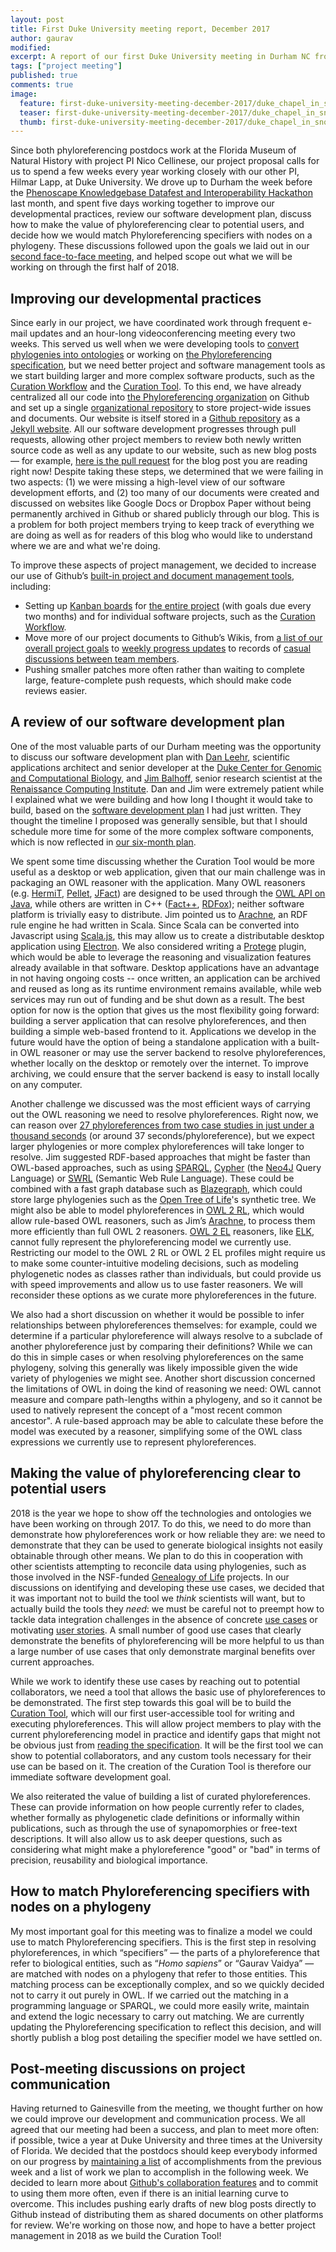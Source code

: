 ```yaml
---
layout: post
title: First Duke University meeting report, December 2017
author: gaurav
modified:
excerpt: A report of our first Duke University meeting in Durham NC from Dec 5-10, 2017.
tags: ["project meeting"]
published: true
comments: true
image:
  feature: first-duke-university-meeting-december-2017/duke_chapel_in_snow.jpeg
  teaser: first-duke-university-meeting-december-2017/duke_chapel_in_snow.jpeg
  thumb: first-duke-university-meeting-december-2017/duke_chapel_in_snow.jpeg
---
```


Since both phyloreferencing postdocs work at the Florida Museum of Natural History with project PI Nico Cellinese, our project proposal calls for us to spend a few weeks every year working closely with our other PI, Hilmar Lapp, at Duke University. We drove up to Durham the week before the [Phenoscape Knowledgebase Datafest and Interoperability Hackathon](http://www.phyloref.org/blog/2017/12/Phenoscape-hackathon/) last month, and spent five days working together to improve our developmental practices, review our software development plan, discuss how to make the value of phyloreferencing clear to potential users, and decide how we would match Phyloreferencing specifiers with nodes on a phylogeny. These discussions followed upon the goals we laid out in our [second face-to-face meeting](http://www.phyloref.org/blog/2017/12/Second-face-to-face-project-meeting/), and helped scope out what we will be working on through the first half of 2018.

## Improving our developmental practices

Since early in our project, we have coordinated work through frequent e-mail updates and an hour-long videoconferencing meeting every two weeks. This served us well when we were developing tools to [convert phylogenies into ontologies](https://github.com/phyloref/phylo2owl) or working on [the Phyloreferencing specification](https://github.com/phyloref/specification), but we need better project and software management tools as we start building larger and more complex software products, such as the [Curation Workflow](https://github.com/phyloref/curation-workflow) and the [Curation Tool](https://github.com/phyloref/curation-tool). To this end, we have already centralized all our code into [the Phyloreferencing organization](https://github.com/phyloref) on Github and set up a single [organizational repository](https://github.com/phyloref/organization) to store project-wide issues and documents. Our website is itself stored in a [Github repository](https://github.com/phyloref/phyloref.github.io/) as a [Jekyll website](https://jekyllrb.com/). All our software development progresses through pull requests, allowing other project members to review both newly written source code as well as any update to our website, such as new blog posts — for example, [here is the pull request](https://github.com/phyloref/phyloref.github.io/pull/31) for the blog post you are reading right now! Despite taking these steps, we determined that we were failing in two aspects: (1) we were missing a high-level view of our software development efforts, and (2) too many of our documents were created and discussed on websites like Google Docs or Dropbox Paper without being permanently archived in Github or shared publicly through our blog. This is a problem for both project members trying to keep track of everything we are doing as well as for readers of this blog who would like to understand where we are and what we're doing.

To improve these aspects of project management, we decided to increase our use of Github’s [built-in project and document management tools](https://github.com/features/project-management), including:

- Setting up [Kanban boards](https://en.wikipedia.org/wiki/Kanban_(development)) for [the entire project](https://github.com/phyloref/organization/projects/1) (with goals due every two months) and for individual software projects, such as the [Curation Workflow](https://github.com/phyloref/curation-workflow/projects).
- Move more of our project documents to Github’s Wikis, from [a list of our overall project goals](https://github.com/phyloref/organization/wiki/Project-aims-and-goals) to [weekly progress updates](https://github.com/phyloref/organization/wiki/Goals-and-progress) to records of [casual discussions between team members](https://github.com/phyloref/organization/wiki/Casual-discussions).
- Pushing smaller patches more often rather than waiting to complete large, feature-complete push requests, which should make code reviews easier.

## A review of our software development plan

One of the most valuable parts of our Durham meeting was the opportunity to discuss our software development plan with [Dan Leehr](https://genome.duke.edu/cores-and-services/computational-solutions/who-we-are), scientific applications architect and senior developer at the [Duke Center for Genomic and Computational Biology](https://genome.duke.edu/), and [Jim Balhoff](https://www.linkedin.com/in/jim-balhoff-30ba415/), senior research scientist at the [Renaissance Computing Institute](http://renci.org/). Dan and Jim were extremely patient while I explained what we were building and how long I thought it would take to build, based on the [software development plan](https://github.com/phyloref/organization/wiki/Software-Development-Plan,-December-2017) I had just written. They thought the timeline I proposed was generally sensible, but that I should schedule more time for some of the more complex software components, which is now reflected in [our six-month plan](https://github.com/phyloref/organization/projects/1).

We spent some time discussing whether the Curation Tool would be more useful as a desktop or web application, given that our main challenge was in packaging an OWL reasoner with the application. Many OWL reasoners (e.g. [HermiT](http://www.hermit-reasoner.com/), [Pellet](https://github.com/stardog-union/pellet#pellet-an-open-source-owl-dl-reasoner-for-java), [JFact](http://jfact.sourceforge.net/)) are designed to be used through the [OWL API on Java](http://owlcs.github.io/owlapi/), while others are written in C++ ([Fact++](https://bitbucket.org/dtsarkov/factplusplus), [RDFox](https://www.cs.ox.ac.uk/isg/tools/RDFox/)); neither software platform is trivially easy to distribute. Jim pointed us to [Arachne](https://github.com/balhoff/arachne), an RDF rule engine he had written in Scala. Since Scala can be converted into Javascript using [Scala.js](https://www.scala-js.org/), this may allow us to create a distributable desktop application using [Electron](https://electronjs.org/). We also considered writing a [Protege](https://protege.stanford.edu/) plugin, which would be able to leverage the reasoning and visualization features already available in that software. Desktop applications have an advantage in not having ongoing costs -- once written, an application can be archived and reused as long as its runtime environment remains available, while web services may run out of funding and be shut down as a result. The best option for now is the option that gives us the most flexibility going forward: building a server application that can resolve phyloreferences, and then building a simple web-based frontend to it. Applications we develop in the future would have the option of being a standalone application with a built-in OWL reasoner or may use the server backend to resolve phyloreferences, whether locally on the desktop or remotely over the internet. To improve archiving, we could ensure that the server backend is easy to install locally on any computer.

Another challenge we discussed was the most efficient ways of carrying out the OWL reasoning we need to resolve phyloreferences. Right now, we can reason over [27 phyloreferences from two case studies in just under a thousand seconds](https://travis-ci.org/gaurav/curation-workflow/builds/326585798) (or around 37 seconds/phyloreference), but we expect larger phylogenies or more complex phyloreferences will take longer to resolve. Jim suggested RDF-based approaches that might be faster than OWL-based approaches, such as using [SPARQL](https://en.wikipedia.org/wiki/SPARQL), [Cypher](https://neo4j.com/developer/cypher-query-language/) (the [Neo4J](https://neo4j.com/) Query Language) or [SWRL](https://en.wikipedia.org/wiki/Semantic_Web_Rule_Language) (Semantic Web Rule Language). These could be combined with a fast graph database such as [Blazegraph](https://www.blazegraph.com/), which could store large phylogenies such as the  [Open Tree of Life](https://tree.opentreeoflife.org/about/open-tree-of-life)'s synthetic tree. We might also be able to model phyloreferences in [OWL 2 RL](https://www.w3.org/TR/2012/REC-owl2-profiles-20121211/#OWL_2_RL), which would allow rule-based OWL reasoners, such as Jim’s [Arachne](https://github.com/balhoff/arachne), to process them more efficiently than full OWL 2 reasoners. [OWL 2 EL](https://www.w3.org/TR/2012/REC-owl2-profiles-20121211/#OWL_2_EL) reasoners, like [ELK](https://github.com/liveontologies/elk-reasoner), cannot fully represent the phyloreferencing model we currently use. Restricting our model to the OWL 2 RL or OWL 2 EL profiles might require us to make some counter-intuitive modeling decisions, such as modeling phylogenetic nodes as classes rather than individuals, but could provide us with speed improvements and allow us to use faster reasoners. We will reconsider these options as we curate more phyloreferences in the future.

We also had a short discussion on whether it would be possible to infer relationships between phyloreferences themselves: for example, could we determine if a particular phyloreference will always resolve to a subclade of another phyloreference just by comparing their definitions? While we can do this in simple cases or when resolving phyloreferences on the same phylogeny, solving this generally was likely impossible given the wide variety of phylogenies we might see. Another short discussion concerned the limitations of OWL in doing the kind of reasoning we need: OWL cannot measure and compare path-lengths within a phylogeny, and so it cannot be used to natively represent the concept of a "most recent common ancestor". A rule-based approach may be able to calculate these before the model was executed by a reasoner, simplifying some of the OWL class expressions we currently use to represent phyloreferences.

## Making the value of phyloreferencing clear to potential users

2018 is the year we hope to show off the technologies and ontologies we have been working on through 2017. To do this, we need to do more than demonstrate how phyloreferences work or how reliable they are: we need to demonstrate that they can be used to generate biological insights not easily obtainable through other means. We plan to do this in cooperation with other scientists attempting to reconcile data using phylogenies, such as those involved in the NSF-funded [Genealogy of Life](https://www.nsf.gov/publications/pub_summ.jsp?ods_key=nsf16522&org=NSF) projects. In our discussions on identifying and developing these use cases, we decided that it was important not to build the tool we *think* scientists will want, but to actually build the tools they *need*: we must be careful not to preempt how to tackle data integration challenges in the absence of concrete [use cases](https://en.wikipedia.org/wiki/Use_case) or motivating [user stories](https://en.wikipedia.org/wiki/User_story). A small number of good use cases that clearly demonstrate the benefits of phyloreferencing will be more helpful to us than a large number of use cases that only demonstrate marginal benefits over current approaches.

While we work to identify these use cases by reaching out to potential collaborators, we need a tool that allows the basic use of phyloreferences to be demonstrated. The first step towards this goal will be to build the [Curation Tool](https://github.com/phyloref/curation-tool), which will our first user-accessible tool for writing and executing phyloreferences. This will allow project members to play with the current phyloreferencing model in practice and identify gaps that might not be obvious just from [reading the specification](https://github.com/phyloref/specification/blob/master/specification.md). It will be the first tool we can show to potential collaborators, and any custom tools necessary for their use can be based on it. The creation of the Curation Tool is therefore our immediate software development goal.

We also reiterated the value of building a list of curated phyloreferences. These can provide information on how people currently refer to clades, whether formally as phylogenetic clade definitions or informally within publications, such as through the use of synapomorphies or free-text descriptions. It will also allow us to ask deeper questions, such as considering what might make a phyloreference "good" or "bad" in terms of precision, reusability and biological importance.

## How to match Phyloreferencing specifiers with nodes on a phylogeny

My most important goal for this meeting was to finalize a model we could use to match Phyloreferencing specifiers. This is the first step in resolving phyloreferences, in which “specifiers” — the parts of a phyloreference that refer to biological entities, such as “*Homo sapiens*” or “Gaurav Vaidya” — are matched with nodes on a phylogeny that refer to those entities. This matching process can be exceptionally complex, and so we quickly decided not to carry it out purely in OWL. If we carried out the matching in a programming language or SPARQL, we could more easily write, maintain and extend the logic necessary to carry out matching. We are currently updating the Phyloreferencing specification to reflect this decision, and will shortly publish a blog post detailing the specifier model we have settled on.

## Post-meeting discussions on project communication

Having returned to Gainesville from the meeting, we thought further on how we could improve our development and communication process. We all agreed that our meeting had been a success, and plan to meet more often: if possible, twice a year at Duke University and three times at the University of Florida. We decided that the postdocs should keep everybody informed on our progress by [maintaining a list](https://github.com/phyloref/organization/wiki/Goals-and-progress) of accomplishments from the previous week and a list of work we plan to accomplish in the following week. We decided to learn more about [Github's collaboration features](https://github.com/features) and to commit to using them more often, even if there is an initial learning curve to overcome. This includes pushing early drafts of new blog posts directly to Github instead of distributing them as shared documents on other platforms for review. We're working on those now, and hope to have a better project management in 2018 as we build the Curation Tool!
